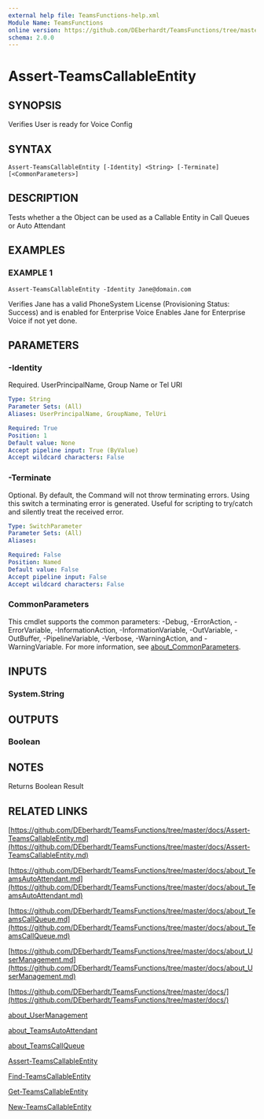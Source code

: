 ```yaml
---
external help file: TeamsFunctions-help.xml
Module Name: TeamsFunctions
online version: https://github.com/DEberhardt/TeamsFunctions/tree/master/docs/Assert-TeamsCallableEntity.md
schema: 2.0.0
---
```


# Assert-TeamsCallableEntity

## SYNOPSIS
Verifies User is ready for Voice Config

## SYNTAX

```
Assert-TeamsCallableEntity [-Identity] <String> [-Terminate] [<CommonParameters>]
```

## DESCRIPTION
Tests whether a the Object can be used as a Callable Entity in Call Queues or Auto Attendant

## EXAMPLES

### EXAMPLE 1
```
Assert-TeamsCallableEntity -Identity Jane@domain.com
```

Verifies Jane has a valid PhoneSystem License (Provisioning Status: Success) and is enabled for Enterprise Voice
Enables Jane for Enterprise Voice if not yet done.

## PARAMETERS

### -Identity
Required.
UserPrincipalName, Group Name or Tel URI

```yaml
Type: String
Parameter Sets: (All)
Aliases: UserPrincipalName, GroupName, TelUri

Required: True
Position: 1
Default value: None
Accept pipeline input: True (ByValue)
Accept wildcard characters: False
```

### -Terminate
Optional.
By default, the Command will not throw terminating errors.
Using this switch a terminating error is generated.
Useful for scripting to try/catch and silently treat the received error.

```yaml
Type: SwitchParameter
Parameter Sets: (All)
Aliases:

Required: False
Position: Named
Default value: False
Accept pipeline input: False
Accept wildcard characters: False
```

### CommonParameters
This cmdlet supports the common parameters: -Debug, -ErrorAction, -ErrorVariable, -InformationAction, -InformationVariable, -OutVariable, -OutBuffer, -PipelineVariable, -Verbose, -WarningAction, and -WarningVariable. For more information, see [about_CommonParameters](http://go.microsoft.com/fwlink/?LinkID=113216).

## INPUTS

### System.String
## OUTPUTS

### Boolean
## NOTES
Returns Boolean Result

## RELATED LINKS

[https://github.com/DEberhardt/TeamsFunctions/tree/master/docs/Assert-TeamsCallableEntity.md](https://github.com/DEberhardt/TeamsFunctions/tree/master/docs/Assert-TeamsCallableEntity.md)

[https://github.com/DEberhardt/TeamsFunctions/tree/master/docs/about_TeamsAutoAttendant.md](https://github.com/DEberhardt/TeamsFunctions/tree/master/docs/about_TeamsAutoAttendant.md)

[https://github.com/DEberhardt/TeamsFunctions/tree/master/docs/about_TeamsCallQueue.md](https://github.com/DEberhardt/TeamsFunctions/tree/master/docs/about_TeamsCallQueue.md)

[https://github.com/DEberhardt/TeamsFunctions/tree/master/docs/about_UserManagement.md](https://github.com/DEberhardt/TeamsFunctions/tree/master/docs/about_UserManagement.md)

[https://github.com/DEberhardt/TeamsFunctions/tree/master/docs/](https://github.com/DEberhardt/TeamsFunctions/tree/master/docs/)

[about_UserManagement]()

[about_TeamsAutoAttendant]()

[about_TeamsCallQueue]()

[Assert-TeamsCallableEntity]()

[Find-TeamsCallableEntity]()

[Get-TeamsCallableEntity]()

[New-TeamsCallableEntity]()

